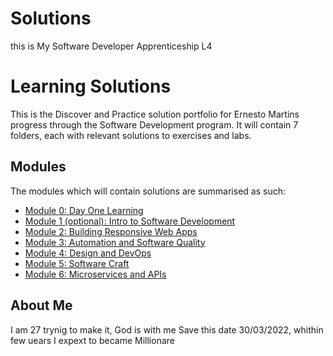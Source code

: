 # Solutions
this is My Software Developer Apprenticeship L4
# Learning Solutions
This is the Discover and Practice solution portfolio for Ernesto Martins progress through the Software Development program. It will contain 7 folders, each with relevant solutions to exercises and labs.
## Modules
The modules which will contain solutions are summarised as such:

- [Module 0: Day One Learning](./DayOneLearning)
- [Module 1 (optional): Intro to Software Development](./Module1)
- [Module 2: Building Responsive Web Apps](./Module2)
- [Module 3: Automation and Software Quality](./Module3)
- [Module 4: Design and DevOps](./Module4)
- [Module 5: Software Craft](./Module5)
- [Module 6: Microservices and APIs](./Module6) 
## About Me
I am 27 trynig to make it, God is with me Save this date 30/03/2022, whithin few uears I expext to became Millionare 

